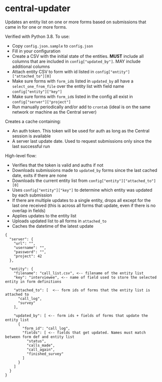 # central-updater

Updates an entity list on one or more forms based on submissions that came in for one or more forms.

Verified with Python 3.8. To use:

* Copy `config.json.sample` to `config.json`
* Fill in your configuration
* Create a CSV with the initial state of the entities. **MUST** include all columns that are included in `config["updated_by"]`. MAY include additional columns
* Attach entity CSV to form with id listed in `config["entity"]["attached_to"][0]`
* Make sure forms with `form_id`s listed in `updated_by` all have a `select_one_from_file` over the entity list with field name `config["entity"]["key"]`
* Make sure forms with `form_id`s listed in the config all exist in `config["server"]["project"]`
* Run manually periodically and/or add to `crontab` (ideal is on the same network or machine as the Central server)

Creates a cache containing:
* An auth token. This token will be used for auth as long as the Central session is available
* A server last update date. Used to request submissions only since the last successful run

High-level flow:
* Verifies that the token is valid and auths if not
* Downloads submissions made to `updated_by` forms since the last cached date, exits if there are none
* Downloads the current entity list from `config["entity"]["attached_to"][0]`
* Uses `config["entity"]["key"]` to determine which entity was updated by each submission
* If there are multiple updates to a single entity, drops all except for the last one received (this is across all forms that update, even if there is no overlap in fields)
* Applies updates to the entity list
* Uploads updated list to all forms in `attached_to`
* Caches the datetime of the latest update

```
{
  "server": {
    "url": "",
    "username": "",
    "password": "",
    "project": 42
  },

  "entity": {
    "filename": "call_list.csv", <-- filename of the entity list
    "key": "interviewee", <-- name of field used to store the selected entity in form definitions

    "attached_to": [  <-- form ids of forms that the entity list is attached to
      "call_log",
      "survey"
    ],

    "updated_by": [ <-- form ids + fields of forms that update the entity list
      {
        "form_id": "call_log",
        "fields": [ <-- fields that get updated. Names must match between form def and entity list
          "status",
          "calls_made",
          "call_again",
          "finished_survey"
        ]
      }
    ]
  }
}
```